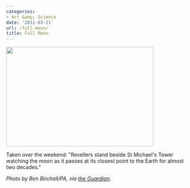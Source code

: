 ```yaml
---
categories:
- Art &amp; Science
date: '2011-03-21'
url: /full-moon/
title: Full Moon
---
```


<img src="https://gomakethings.com/wp-content/uploads/2011/03/Glastonbury-Tor-England-R-006-400x271.jpg" alt="" title="Glastonbury-Tor-England-R-006" width="400" height="271" class="aligncenter size-medium wp-image-337" />

Taken over the weekend: "Revellers stand beside St Michael's Tower watching the moon as it passes at its closest point to the Earth for almost two decades."

<em>Photo by Ben Birchall/PA, via <a href="http://www.guardian.co.uk/news/gallery/2011/mar/20/1#/?picture=372844854&index=11">the Guardian</a>.</em>